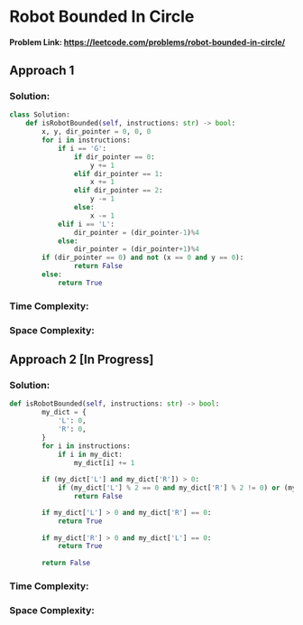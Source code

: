 # Robot Bounded In Circle

#### Problem Link: https://leetcode.com/problems/robot-bounded-in-circle/


## Approach 1 

### Solution:

```py
class Solution:
    def isRobotBounded(self, instructions: str) -> bool:
        x, y, dir_pointer = 0, 0, 0
        for i in instructions:
            if i == 'G':
                if dir_pointer == 0:
                    y += 1
                elif dir_pointer == 1:
                    x += 1 
                elif dir_pointer == 2:
                    y -= 1 
                else:
                    x -= 1
            elif i == 'L':
                dir_pointer = (dir_pointer-1)%4
            else: 
                dir_pointer = (dir_pointer+1)%4
        if (dir_pointer == 0) and not (x == 0 and y == 0):
                return False
        else:
            return True
```

### Time Complexity:

### Space Complexity:


## Approach 2 [In Progress]
### Solution:

```py
def isRobotBounded(self, instructions: str) -> bool:
        my_dict = {
            'L': 0,
            'R': 0,
        }
        for i in instructions:
            if i in my_dict:
                my_dict[i] += 1
    
        if (my_dict['L'] and my_dict['R']) > 0:
            if (my_dict['L'] % 2 == 0 and my_dict['R'] % 2 != 0) or (my_dict['L'] % 2 != 0 and my_dict['R'] % 2 == 0):
                return False

        if my_dict['L'] > 0 and my_dict['R'] == 0:
            return True
    
        if my_dict['R'] > 0 and my_dict['L'] == 0:
            return True
    
        return False
```

### Time Complexity:

### Space Complexity:





